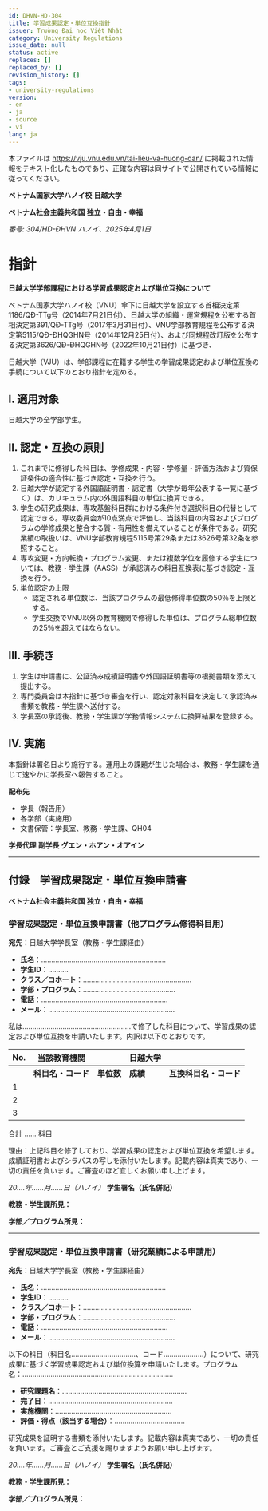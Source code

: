 ```yaml
---
id: DHVN-HD-304
title: 学習成果認定・単位互換指針
issuer: Trường Đại học Việt Nhật
category: University Regulations
issue_date: null
status: active
replaces: []
replaced_by: []
revision_history: []
tags:
- university-regulations
version:
- en
- ja
- source
- vi
lang: ja
---
```

本ファイルは https://vju.vnu.edu.vn/tai-lieu-va-huong-dan/ に掲載された情報をテキスト化したものであり、正確な内容は同サイトで公開されている情報に従ってください。

**ベトナム国家大学ハノイ校**
**日越大学**

**ベトナム社会主義共和国**
**独立・自由・幸福**

*番号: 304/HD-ĐHVN*
*ハノイ、2025年4月1日*

# 指針

**日越大学学部課程における学習成果認定および単位互換について**

ベトナム国家大学ハノイ校（VNU）傘下に日越大学を設立する首相決定第1186/QĐ-TTg号（2014年7月21日付）、日越大学の組織・運営規程を公布する首相決定第391/QĐ-TTg号（2017年3月31日付）、VNU学部教育規程を公布する決定第5115/QĐ-ĐHQGHN号（2014年12月25日付）、および同規程改訂版を公布する決定第3626/QĐ-ĐHQGHN号（2022年10月21日付）に基づき、

日越大学（VJU）は、学部課程に在籍する学生の学習成果認定および単位互換の手続について以下のとおり指針を定める。

## I. 適用対象

日越大学の全学部学生。

## II. 認定・互換の原則

1. これまでに修得した科目は、学修成果・内容・学修量・評価方法および質保証条件の適合性に基づき認定・互換を行う。
2. 日越大学が認定する外国語証明書・認定書（大学が毎年公表する一覧に基づく）は、カリキュラム内の外国語科目の単位に換算できる。
3. 学生の研究成果は、専攻基盤科目群における条件付き選択科目の代替として認定できる。専攻委員会が10点満点で評価し、当該科目の内容およびプログラムの学修成果と整合する質・有用性を備えていることが条件である。研究業績の取扱いは、VNU学部教育規程5115号第29条または3626号第32条を参照すること。
4. 専攻変更・方向転換・プログラム変更、または複数学位を履修する学生については、教務・学生課（AASS）が承認済みの科目互換表に基づき認定・互換を行う。
5. 単位認定の上限
   - 認定される単位数は、当該プログラムの最低修得単位数の50％を上限とする。
   - 学生交換でVNU以外の教育機関で修得した単位は、プログラム総単位数の25％を超えてはならない。

## III. 手続き

1. 学生は申請書に、公証済み成績証明書や外国語証明書等の根拠書類を添えて提出する。
2. 専門委員会は本指針に基づき審査を行い、認定対象科目を決定して承認済み書類を教務・学生課へ送付する。
3. 学長室の承認後、教務・学生課が学務情報システムに換算結果を登録する。

## IV. 実施

本指針は署名日より施行する。運用上の課題が生じた場合は、教務・学生課を通じて速やかに学長室へ報告すること。

**配布先**
- 学長（報告用）
- 各学部（実施用）
- 文書保管：学長室、教務・学生課、QH04

**学長代理**
**副学長**
**グエン・ホアン・オアイン**

---

## 付録　学習成果認定・単位互換申請書

**ベトナム社会主義共和国**
**独立・自由・幸福**

### 学習成果認定・単位互換申請書（他プログラム修得科目用）

**宛先**：日越大学学長室（教務・学生課経由）

- **氏名**：..............................................................
- **学生ID**：..........
- **クラス／コホート**：......................................................
- **学部・プログラム**：..............................................
- **電話**：...............................................................
- **メール**：...............................................................

私は......................................................で修了した科目について、学習成果の認定および単位互換を申請いたします。内訳は以下のとおりです。

| No. | 当該教育機関 | | 日越大学 | |
| --- | --- | --- | --- | --- |
| | **科目名・コード** | **単位数** | **成績** | **互換科目名・コード** | **単位数** |
| 1 | | | | | |
| 2 | | | | | |
| 3 | | | | | |

合計 ...... 科目

理由：上記科目を修了しており、学習成果の認定および単位互換を希望します。成績証明書およびシラバスの写しを添付いたします。記載内容は真実であり、一切の責任を負います。ご審査のほど宜しくお願い申し上げます。

*20....年......月......日（ハノイ）*
**学生署名（氏名併記）**

**教務・学生課所見：**

**学部／プログラム所見：**

---

### 学習成果認定・単位互換申請書（研究業績による申請用）

**宛先**：日越大学学長室（教務・学生課経由）

- **氏名**：..............................................................
- **学生ID**：..........
- **クラス／コホート**：......................................................
- **学部・プログラム**：..............................................
- **電話**：...............................................................
- **メール**：...............................................................

以下の科目（科目名................................、コード....................）について、研究成果に基づく学習成果認定および単位換算を申請いたします。プログラム名：...........................................................................

- **研究課題名**：..............................................................
- **完了日**：..............................................................
- **実施機関**：..........................................................
- **評価・得点（該当する場合）**：...................................

研究成果を証明する書類を添付いたします。記載内容は真実であり、一切の責任を負います。ご審査とご支援を賜りますようお願い申し上げます。

*20....年......月......日（ハノイ）*
**学生署名（氏名併記）**

**教務・学生課所見：**

**学部／プログラム所見：**